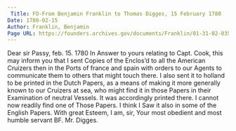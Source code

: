 ```yaml
---
 Title: FO-From Benjamin Franklin to Thomas Digges, 15 February 1780
Date: 1780-02-15
Author: Franklin, Benjamin
Page URL: https://founders.archives.gov/documents/Franklin/01-31-02-0358
---
```


Dear sir
Passy, feb. 15. 1780
In Answer to yours relating to Capt. Cook, this may inform you that I sent Copies of the Enclos’d to all the American Cruizers then in the Ports of france and spain with orders to our Agents to communicate them to others that might touch there. I also sent it to holland to be printed in the Dutch Papers, as a means of making it more generally known to our Cruizers at sea, who might find it in those Papers in their Examination of neutral Vessels. It was accordingly printed there. I cannot now readily find one of Those Papers.
I think I Saw it also in some of the English Papers. With great Esteem, I am, sir, Your most obedient and most humble servant
BF.
Mr. Digges.

